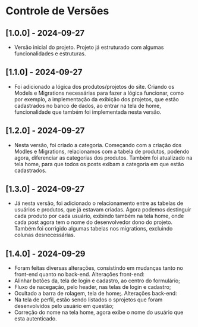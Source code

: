 
# Controle de Versões

## [1.0.0] - 2024-09-27
- Versão inicial do projeto. Projeto já estruturado com algumas funcionalidades e estruturas.

## [1.1.0] - 2024-09-27
- Foi adicionado a lógica dos produtos/projetos do site. Criando os Models e Migrations necessárias para fazer a lógica funcionar, como por exemplo, a implementação da exibição dos projetos, que estão cadastrados no banco de dados, ao entrar na tela de home, funcionalidade que também foi implementada nesta versão.

## [1.2.0] - 2024-09-27
- Nesta versão, foi criado a categoria. Começando com a criação dos Modles e Migrations, relacionamos com a tabela de produtos, podendo agora, diferenciar as categorias dos produtos. Também foi atualizado na tela home, para que todos os posts exibam a categoria em que estão cadastrados.

## [1.3.0] - 2024-09-27
- Já nesta versão, foi adicionado o relacionamento entre as tabelas de usuários e produtos, que já estavam criadas. Agora podemos destinguir cada produto por cada usuário, exibindo também na tela home, onde cada post agora tem o nome do desenvolvedor dono do projeto. Também foi corrigido algumas tabelas nos migrations, excluindo colunas desnecessárias. 

## [1.4.0] - 2024-09-29
- Foram feitas diversas alterações, consistindo em mudanças tanto no front-end quanto no back-end. 
Alterações front-end:
 - Alinhar botões da, tela de login e cadastro, ao centro do formulário;
 - Fluxo de nacegação, pelo header, nas telas de login e cadastro;
 - Ocultado a barra de rolagem, tela de home;.
Alterações back-end:
 - Na tela de perfil, estão sendo listados o sprojetos que foram desenvolvidos pelo usuário em questão;
 - Correção do nome na tela home, agora exibe o nome do usuário que esta autenticado.